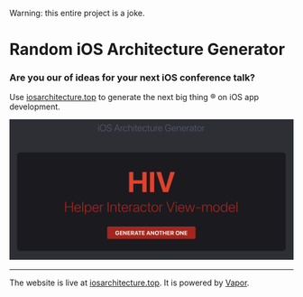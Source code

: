 Warning: this entire project is a joke.

# Random iOS Architecture Generator

### Are you our of ideas for your next iOS conference talk?

Use [iosarchitecture.top](https://iosarchitecture.top) to generate the next big thing ® on iOS app development.

![screenshot](./screenshot.png)

--------------------

The website is live at [iosarchitecture.top](https://iosarchitecture.top). It is powered by [Vapor](https://vapor.codes).